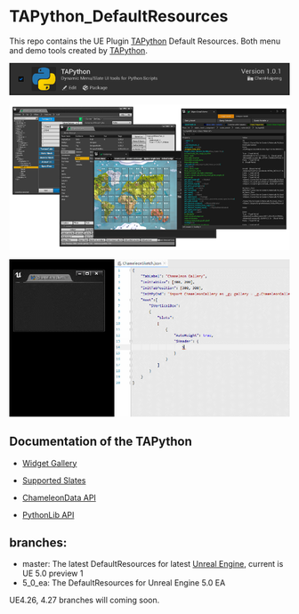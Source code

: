 # TAPython_DefaultResources
This repo contains the UE Plugin [TAPython](https://tacolor.xyz/pages/TAPython.html) Default Resources. Both menu and demo tools created by [TAPython](https://tacolor.xyz/pages/TAPython.html).

![plugin title](Images/021_tapython_plugin_title.png)

![plugin title](Images/001_tools_preview_small.png)

![Sketch Editing](Images/G000_SketchEditing.gif)



## Documentation of the TAPython
- [Widget Gallery](https://tacolor.xyz/pages/ChameleonGallery.html)

- [Supported Slates](https://tacolor.xyz/pages/SupportedSlates.html)

- [ChameleonData API](https://tacolor.xyz/pages/ChameleonDataAPI.html)

- [PythonLib API](https://tacolor.xyz/pages/PythonEditorLib.html)




## branches: 

- master: The latest DefaultResources for latest [Unreal Engine](https://www.unrealengine.com), current is UE 5.0 preview 1
- 5_0_ea: The DefaultResources for Unreal Engine 5.0 EA


UE4.26, 4.27 branches will coming soon.




